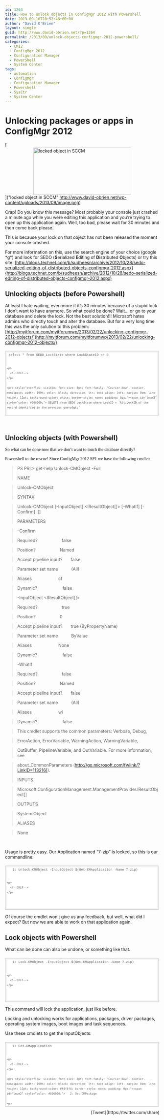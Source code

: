 ```yaml
---
id: 1264
title: How to unlock objects in ConfigMgr 2012 with Powershell
date: 2013-09-10T20:52:48+00:00
author: "David O'Brien"
layout: single
guid: http://www.david-obrien.net/?p=1264
permalink: /2013/09/unlock-objects-configmgr-2012-powershell/
categories:
  - CM12
  - ConfigMgr 2012
  - Configuration Manager
  - PowerShell
  - System Center
tags:
  - automation
  - ConfigMgr
  - Configuration Manager
  - Powershell
  - SysCtr
  - System Center
---
```

# Unlocking packages or apps in ConfigMgr 2012

[<img style="float: none; margin-left: auto; display: block; margin-right: auto; border-width: 0px;" title="locked object in SCCM" alt="locked object in SCCM" src="http://www.david-obrien.net/wp-content/uploads/2013/09/image_thumb.png" width="320" height="153" border="0" />]("locked object in SCCM" http://www.david-obrien.net/wp-content/uploads/2013/09/image.png)

Crap! Do you know this message? Most probably your console just crashed a minute ago while you were editing this application and you’re trying to open up this application again. Well, too bad, please wait for 30 minutes and then come back please.
  
This is because your lock on that object has not been released the moment your console crashed.

For more information on this, use the search engine of your choice (google \*g\*) and look for SEDO (**S**erialized **E**diting of **D**istributed **O**bjects) or try this site: [http://blogs.technet.com/b/sudheesn/archive/2012/10/28/sedo-serialized-editing-of-distributed-objects-configmgr-2012.aspx](http://blogs.technet.com/b/sudheesn/archive/2012/10/28/sedo-serialized-editing-of-distributed-objects-configmgr-2012.aspx)

## Unlocking objects (before Powershell)

At least I hate waiting, even more if it’s 30 minutes because of a stupid lock I don’t want to have anymore. So what could be done? Wait… or go to your database and delete the lock. Not the best solution!!! Microsoft hates admins who directly touch and alter the database. But for a very long time this was the only solution to this problem: [http://myitforum.com/myitforumwp/2013/02/22/unlocking-configmgr-2012-objects/](http://myitforum.com/myitforumwp/2013/02/22/unlocking-configmgr-2012-objects/)

<div id="codeSnippetWrapper" style="overflow: auto; cursor: text; font-size: 8pt; font-family: 'Courier New', courier, monospace; width: 97.5%; direction: ltr; text-align: left; margin: 20px 0px 10px; line-height: 12pt; max-height: 200px; background-color: #f4f4f4; border: silver 1px solid; padding: 4px;">
  <div id="codeSnippet" style="overflow: visible; font-size: 8pt; font-family: 'Courier New', courier, monospace; width: 100%; color: black; direction: ltr; text-align: left; line-height: 12pt; background-color: #f4f4f4; border-style: none; padding: 0px;">
    <pre style="overflow: visible; font-size: 8pt; font-family: 'Courier New', courier, monospace; width: 100%; color: black; direction: ltr; text-align: left; margin: 0em; line-height: 12pt; background-color: white; border-style: none; padding: 0px;"><span id="lnum1" style="color: #606060;"> select * from SEDO_LockState where LockStateID &lt;&gt; 0
    
    <p>
      <!--CRLF-->
    </p>
    
    <pre style="overflow: visible; font-size: 8pt; font-family: 'Courier New', courier, monospace; width: 100%; color: black; direction: ltr; text-align: left; margin: 0em; line-height: 12pt; background-color: white; border-style: none; padding: 0px;"><span id="lnum3" style="color: #606060;"> DELETE from SEDO_LockState where LockID = ‘&lt;LockID of the record identified in the previous query&gt;’
    
    <p>
      <!--CRLF-->
    </p>
  </div>
</div>

&nbsp;

## Unlocking objects (with Powershell)

<span style="font-family: 'Trebuchet MS';">So what can be done now that we don’t want to touch the database directly?

<span style="font-family: 'Trebuchet MS';">Powershell to the rescue! Since ConfigMgr 2012 SP1 we have the following cmdlet:

> PS PRI:\> get-help Unlock-CMObject -Full
> 
> NAME
  
> Unlock-CMObject
> 
> SYNTAX
  
> Unlock-CMObject \[-InputObject] <IResultObject[]> [-WhatIf\] \[-Confirm\]  [<CommonParameters>]
> 
> PARAMETERS
  
> -Confirm
> 
> Required?                    false
  
> Position?                    Named
  
> Accept pipeline input?       false
  
> Parameter set name           (All)
  
> Aliases                      cf
  
> Dynamic?                     false
> 
> -InputObject <IResultObject[]>
> 
> Required?                    true
  
> Position?                    0
  
> Accept pipeline input?       true (ByPropertyName)
  
> Parameter set name           ByValue
  
> Aliases                      None
  
> Dynamic?                     false
> 
> -WhatIf
> 
> Required?                    false
  
> Position?                    Named
  
> Accept pipeline input?       false
  
> Parameter set name           (All)
  
> Aliases                      wi
  
> Dynamic?                     false
> 
> <CommonParameters>
  
> This cmdlet supports the common parameters: Verbose, Debug,
  
> ErrorAction, ErrorVariable, WarningAction, WarningVariable,
  
> OutBuffer, PipelineVariable, and OutVariable. For more information, see
  
> about_CommonParameters ([http://go.microsoft.com/fwlink/?LinkID=113216)](http://go.microsoft.com/fwlink/?LinkID=113216)).
> 
> INPUTS
  
> Microsoft.ConfigurationManagement.ManagementProvider.IResultObject[]
> 
> OUTPUTS
  
> System.Object
> 
> ALIASES
  
> None

&nbsp;

Usage is pretty easy. Our Application named “7-zip” is locked, so this is our commandline:

<div id="codeSnippetWrapper" style="overflow: auto; cursor: text; font-size: 8pt; font-family: 'Courier New', courier, monospace; width: 97.5%; direction: ltr; text-align: left; margin: 20px 0px 10px; line-height: 12pt; max-height: 200px; background-color: #f4f4f4; border: silver 1px solid; padding: 4px;">
  <div id="codeSnippet" style="overflow: visible; font-size: 8pt; font-family: 'Courier New', courier, monospace; width: 100%; color: black; direction: ltr; text-align: left; line-height: 12pt; background-color: #f4f4f4; border-style: none; padding: 0px;">
    <pre style="overflow: visible; font-size: 8pt; font-family: 'Courier New', courier, monospace; width: 100%; color: black; direction: ltr; text-align: left; margin: 0em; line-height: 12pt; background-color: white; border-style: none; padding: 0px;"><span id="lnum1" style="color: #606060;">   1: Unlock-CMObject -InputObject $(Get-CMApplication -Name 7-zip)
    
    <p>
      <!--CRLF-->
    </p>
  </div>
</div>

Of course the cmdlet won’t give us any feedback, but well, what did I expect? But now we are able to work on that application again.

## Lock objects with Powershell

What can be done can also be undone, or something like that.

<div id="codeSnippetWrapper" style="overflow: auto; cursor: text; font-size: 8pt; font-family: 'Courier New', courier, monospace; width: 97.5%; direction: ltr; text-align: left; margin: 20px 0px 10px; line-height: 12pt; max-height: 200px; background-color: #f4f4f4; border: silver 1px solid; padding: 4px;">
  <div id="codeSnippet" style="overflow: visible; font-size: 8pt; font-family: 'Courier New', courier, monospace; width: 100%; color: black; direction: ltr; text-align: left; line-height: 12pt; background-color: #f4f4f4; border-style: none; padding: 0px;">
    <pre style="overflow: visible; font-size: 8pt; font-family: 'Courier New', courier, monospace; width: 100%; color: black; direction: ltr; text-align: left; margin: 0em; line-height: 12pt; background-color: white; border-style: none; padding: 0px;"><span id="lnum1" style="color: #606060;">   1: Lock-CMObject -InputObject $(Get-CMApplication -Name 7-zip)
    
    <p>
      <!--CRLF-->
    </p>
  </div>
</div>

This command will lock the application, just like before.

Locking and unlocking works for applications, packages, driver packages, operating system images, boot images and task sequences.

Use these cmdlets to get the InputObjects:

<div id="codeSnippetWrapper" style="overflow: auto; cursor: text; font-size: 8pt; font-family: 'Courier New', courier, monospace; width: 97.5%; direction: ltr; text-align: left; margin: 20px 0px 10px; line-height: 12pt; max-height: 200px; background-color: #f4f4f4; border: silver 1px solid; padding: 4px;">
  <div id="codeSnippet" style="overflow: visible; font-size: 8pt; font-family: 'Courier New', courier, monospace; width: 100%; color: black; direction: ltr; text-align: left; line-height: 12pt; background-color: #f4f4f4; border-style: none; padding: 0px;">
    <pre style="overflow: visible; font-size: 8pt; font-family: 'Courier New', courier, monospace; width: 100%; color: black; direction: ltr; text-align: left; margin: 0em; line-height: 12pt; background-color: white; border-style: none; padding: 0px;"><span id="lnum1" style="color: #606060;">   1: Get-CMApplication
    
    <p>
      <!--CRLF-->
    </p>
    
    <pre style="overflow: visible; font-size: 8pt; font-family: 'Courier New', courier, monospace; width: 100%; color: black; direction: ltr; text-align: left; margin: 0em; line-height: 12pt; background-color: #f4f4f4; border-style: none; padding: 0px;"><span id="lnum2" style="color: #606060;">   2: Get-CMPackage
    
    <p>
      <!--CRLF-->
    </p>
    
    <pre style="overflow: visible; font-size: 8pt; font-family: 'Courier New', courier, monospace; width: 100%; color: black; direction: ltr; text-align: left; margin: 0em; line-height: 12pt; background-color: white; border-style: none; padding: 0px;"><span id="lnum3" style="color: #606060;">   3: Get-CMDriverPackage
    
    <p>
      <!--CRLF-->
    </p>
    
    <pre style="overflow: visible; font-size: 8pt; font-family: 'Courier New', courier, monospace; width: 100%; color: black; direction: ltr; text-align: left; margin: 0em; line-height: 12pt; background-color: #f4f4f4; border-style: none; padding: 0px;"><span id="lnum4" style="color: #606060;">   4: Get-CMOperatingSystemImage
    
    <p>
      <!--CRLF-->
    </p>
    
    <pre style="overflow: visible; font-size: 8pt; font-family: 'Courier New', courier, monospace; width: 100%; color: black; direction: ltr; text-align: left; margin: 0em; line-height: 12pt; background-color: white; border-style: none; padding: 0px;"><span id="lnum5" style="color: #606060;">   5: Get-CMBootImage
    
    <p>
      <!--CRLF-->
    </p>
    
    <pre style="overflow: visible; font-size: 8pt; font-family: 'Courier New', courier, monospace; width: 100%; color: black; direction: ltr; text-align: left; margin: 0em; line-height: 12pt; background-color: #f4f4f4; border-style: none; padding: 0px;"><span id="lnum6" style="color: #606060;">   6: Get-CMTaskSequence
    
    <p>
      <!--CRLF-->
    </p>
  </div>
</div>

<div style="float: right; margin-left: 10px;">
  [Tweet](https://twitter.com/share)
</div>

